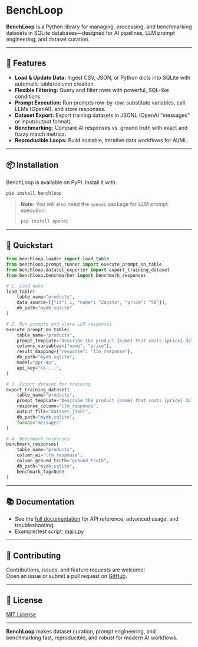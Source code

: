# BenchLoop

**BenchLoop** is a Python library for managing, processing, and benchmarking datasets in SQLite databases—designed for AI pipelines, LLM prompt engineering, and dataset curation.

---

## 🚀 Features

- **Load & Update Data:** Ingest CSV, JSON, or Python dicts into SQLite with automatic table/column creation.
- **Flexible Filtering:** Query and filter rows with powerful, SQL-like conditions.
- **Prompt Execution:** Run prompts row-by-row, substitute variables, call LLMs (OpenAI), and store responses.
- **Dataset Export:** Export training datasets in JSONL (OpenAI "messages" or input/output format).
- **Benchmarking:** Compare AI responses vs. ground truth with exact and fuzzy match metrics.
- **Reproducible Loops:** Build scalable, iterative data workflows for AI/ML.

---

## 📦 Installation

BenchLoop is available on PyPI. Install it with:

```bash
pip install benchloop
```

> **Note:** You will also need the `openai` package for LLM prompt execution:
>
> ```bash
> pip install openai
> ```

---

## 🏁 Quickstart

```python
from benchloop.loader import load_table
from benchloop.prompt_runner import execute_prompt_on_table
from benchloop.dataset_exporter import export_training_dataset
from benchloop.benchmarker import benchmark_responses

# 1. Load data
load_table(
    table_name="products",
    data_source=[{"id": 1, "name": "Zapato", "price": "50"}],
    db_path="mydb.sqlite"
)

# 2. Run prompts and store LLM responses
execute_prompt_on_table(
    table_name="products",
    prompt_template="Describe the product {name} that costs {price} dollars.",
    columns_variables=["name", "price"],
    result_mapping={"response": "llm_response"},
    db_path="mydb.sqlite",
    model="gpt-4o",
    api_key="sk-...",
)

# 3. Export dataset for training
export_training_dataset(
    table_name="products",
    prompt_template="Describe the product {name} that costs {price} dollars.",
    response_column="llm_response",
    output_file="dataset.jsonl",
    db_path="mydb.sqlite",
    format="messages"
)

# 4. Benchmark responses
benchmark_responses(
    table_name="products",
    column_ai="llm_response",
    column_ground_truth="ground_truth",
    db_path="mydb.sqlite",
    benchmark_tag=None
)
```

---

## 📚 Documentation

- See the [full documentation](docs/benchloop.md) for API reference, advanced usage, and troubleshooting.
- Example/test script: [main.py](main.py)

---

## 🤝 Contributing

Contributions, issues, and feature requests are welcome!  
Open an issue or submit a pull request on [GitHub](https://github.com/merlinaifoundation/benchloop).

---

## 📝 License

[MIT License](LICENSE)

---

**BenchLoop** makes dataset curation, prompt engineering, and benchmarking fast, reproducible, and robust for modern AI workflows.
